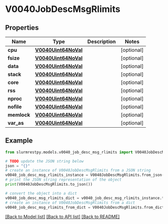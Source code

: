 # V0040JobDescMsgRlimits


## Properties

Name | Type | Description | Notes
------------ | ------------- | ------------- | -------------
**cpu** | [**V0040Uint64NoVal**](V0040Uint64NoVal.md) |  | [optional]
**fsize** | [**V0040Uint64NoVal**](V0040Uint64NoVal.md) |  | [optional]
**data** | [**V0040Uint64NoVal**](V0040Uint64NoVal.md) |  | [optional]
**stack** | [**V0040Uint64NoVal**](V0040Uint64NoVal.md) |  | [optional]
**core** | [**V0040Uint64NoVal**](V0040Uint64NoVal.md) |  | [optional]
**rss** | [**V0040Uint64NoVal**](V0040Uint64NoVal.md) |  | [optional]
**nproc** | [**V0040Uint64NoVal**](V0040Uint64NoVal.md) |  | [optional]
**nofile** | [**V0040Uint64NoVal**](V0040Uint64NoVal.md) |  | [optional]
**memlock** | [**V0040Uint64NoVal**](V0040Uint64NoVal.md) |  | [optional]
**var_as** | [**V0040Uint64NoVal**](V0040Uint64NoVal.md) |  | [optional]

## Example

```python
from slurmrestpy.models.v0040_job_desc_msg_rlimits import V0040JobDescMsgRlimits

# TODO update the JSON string below
json = "{}"
# create an instance of V0040JobDescMsgRlimits from a JSON string
v0040_job_desc_msg_rlimits_instance = V0040JobDescMsgRlimits.from_json(json)
# print the JSON string representation of the object
print(V0040JobDescMsgRlimits.to_json())

# convert the object into a dict
v0040_job_desc_msg_rlimits_dict = v0040_job_desc_msg_rlimits_instance.to_dict()
# create an instance of V0040JobDescMsgRlimits from a dict
v0040_job_desc_msg_rlimits_from_dict = V0040JobDescMsgRlimits.from_dict(v0040_job_desc_msg_rlimits_dict)
```
[[Back to Model list]](../README.md#documentation-for-models) [[Back to API list]](../README.md#documentation-for-api-endpoints) [[Back to README]](../README.md)


